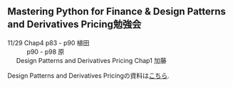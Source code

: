 ## Mastering Python for Finance & Design Patterns and Derivatives Pricing勉強会
11/29 Chap4 p83 - p90 植田  
            p90 - p98 原  
      Design Patterns and Derivatives Pricing Chap1 加藤
      
Design Patterns and Derivatives Pricingの資料は[こちら](https://github.com/NlGG/Finance/tree/master/design_patterns_and_derivatives_pricing).
